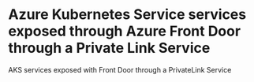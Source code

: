 # Azure Kubernetes Service services exposed through Azure Front Door through a Private Link Service
AKS services exposed with Front Door through a PrivateLink Service
